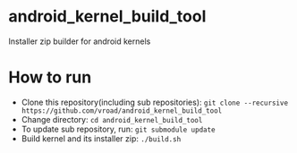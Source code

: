 android_kernel_build_tool
=========================

Installer zip builder for android kernels

# How to run
* Clone this repository(including sub repositories):
	`git clone --recursive https://github.com/vroad/android_kernel_build_tool`
* Change directory:
 `cd android_kernel_build_tool`
* To update sub repository, run:
  `git submodule update`
* Build kernel and its installer zip:
  `./build.sh`
